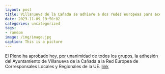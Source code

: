 ```yaml
---
layout: post
title: Villanueva de la Cañada se adhiere a dos redes europeas para acercar la UE a los ciudadanos
date: 2023-11-09 19:50:02
categories: uncategorized
tags:
- random
image: /img/image.jpg
caption: This is a picture
---
```

El Pleno ha aprobado hoy, por unanimidad de todos los grupos, la adhesión del Ayuntamiento de Villanueva de la Cañada a la Red Europea de Corresponsales Locales y Regionales de la UE.    [link](https://www.ayto-villacanada.es/noticias/villanueva-de-la-canada-se-adhiere-a-dos-redes-europeas-para-acercar-la-ue-a-los-ciudadanos/)
